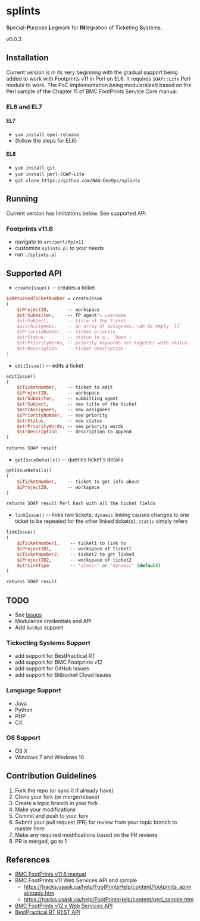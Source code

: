# splints
**S**pecial-**P**urpose **L**egwork for **IN**tegration of **T**icketing **S**ystems.

v0.0.3

## Installation ##

Current version is in its very beginning with the gradual
support being added to work with Footprints v11 in Perl on EL6.
It requires `SOAP::Lite` Perl module to work.
The PoC implementation being modularaized based on the
Perl sample of the Chapter 11 of BMC FootPrints Service Core manual.

### EL6 and EL7 ###

#### EL7 ####

- `yum install epel-release`
- (follow the steps for EL6)

#### EL6 ####

- `yum install git`
- `yum install perl-SOAP-Lite`
- `git clone https://github.com/NAG-DevOps/splints`

## Running ##

Current version has limitations below. See supported API.

### Footprints v11.6 ###

- navigate to `src/perl/fp/v11`
- customize `splints.pl` to your needs
- run `./splints.pl`

## Supported API ###

- `createIssue()` -- creates a ticket
```perl
$iReturnedTicketNumber = createIssue
(
    $iProjectID,       -- workspace
    $strSubmitter,     -- FP agent's username
    $strSubject,       -- title of the ticket
    $astrAssignees,    -- an array of assignees, can be empty `[]`
    $iPriorityNumber,  -- ticket priority
    $strStatus,        -- status (e.g., `Open`)
    $strPriorityWords, -- priority keywords set together with status
    $strDescription    -- ticket description
)
```
- `editIssue()` -- edits a ticket
```perl
editIssue()
(
    $iTicketNumber,    -- ticket to edit
    $iProjectID,       -- workspace
    $strSubmitter,     -- submitting agent
    $strSubject,       -- new title of the ticket
    $astrAssignees,    -- new assignees
    $iPriorityNumber,  -- new priority
    $strStatus,        -- new status
    $strPriorityWords, -- new priority words
    $strDescription    -- description to append
)

returns SOAP result
```
- `getIssueDetails()` -- queries ticket's details
```perl
getIssueDetails()
(
    $iTicketNumber,    -- ticket to get info about
    $iProjectID,       -- workspace
)

returns SOAP result Perl hash with all the ticket fields
```
- `linkIssue()` -- links two tickets; `dynamic` linking causes changes to one ticket
to be repeated for the other linked ticket(s); `static` simply refers
```perl
linkIssue()
(
    $iTicketNumber1,    -- ticket1 to link to
    $iProjectID1,       -- workspace of ticket1
    $iTicketNumber2,    -- ticket2 to get linked
    $iProjectID2,       -- workspace of ticket2
    $strLinkType        -- 'static' or 'dynamic' (default)
)

returns SOAP result
```

## TODO ##

- See [Issues](https://github.com/NAG-DevOps/splints/issues)
- Modularize credentials and API
- Add `GetOpt` support

### Tickecting Systems Support ###

- add support for BestPractical RT
- add support for BMC Footprints v12
- add support for GitHub Issues
- add support for Bitbucket Cloud Issues

### Language Support ###

- Java
- Python
- PHP
- C#

### OS Support ###

- OS X
- Windows 7 and Windows 10

## Contribution Guidelines ##

1. Fork the repo (or sync it if already have)
2. Clone your fork (or merge/rebase)
3. Create a topic branch in your fork
4. Make your modifications
5. Commit and push to your fork
6. Submit your pull request (PR) for review from your topic branch to master here
7. Make any required modifications based on the PR reviews
8. PR is merged, go to 1

## References ##

- [BMC FootPrints v11.6 manual](https://docs.bmc.com/docs/display/public/FPSC0/Version+11.6+PDFs)
- BMC FootPrints v11 Web Services API and sample
    - https://tracks.usask.ca/help/FootPrintsHelp/content/footprints_apimaintopic.htm
    - https://tracks.usask.ca/help/FootPrintsHelp/content/perl_sample.htm
- [BMC FootPrints v12.x Web Services API](https://docs.bmc.com/docs/display/public/FPSC120/Configuring+Web+Services)
- [BestPractical RT REST API](https://rt-wiki.bestpractical.com/wiki/REST)
